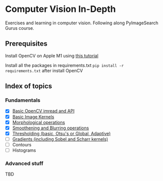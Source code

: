 # Computer Vision In-Depth
Exercises and learning in computer vision. Following along PyImageSearch Gurus course.


## Prerequisites 

Install OpenCV on Apple M1 using [this tutorial](https://pronoy.in/opencv/python/applem1/2023/12/26/opencv-4-2-on-apple-m1-pro-with-python3-8-bindings.html)

Install all the packages in requirements.txt `pip install -r requirements.txt` after install OpenCV


## Index of topics

### Fundamentals

- [x] [Basic OpenCV imread and API](01_CV-Basics.ipynb)
- [x] [Basic Image Kernels]()
- [x] [Morphological operations]()
- [x] [Smoothening and Blurring operations]()
- [x] [Thresholding (basic, Otsu's or Global, Adaptive)]()
- [ ] [Gradients (including Sobel and Scharr kernels)]()
- [ ] Contours
- [ ] Histograms

### Advanced stuff
TBD
